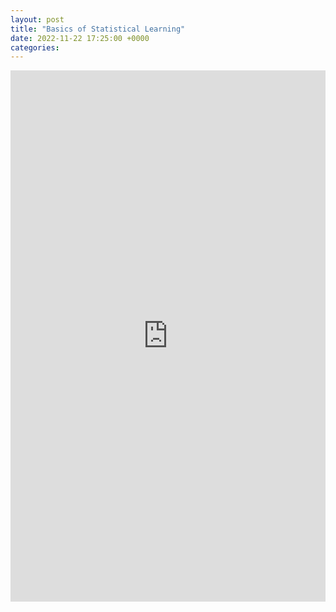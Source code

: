```yaml
---
layout: post
title: "Basics of Statistical Learning"
date: 2022-11-22 17:25:00 +0000
categories: 
---
```


<embed src="https://ant-stephenson.github.io/assets/compass_portfolio_1.pdf" width="100%" height="850px"/>

